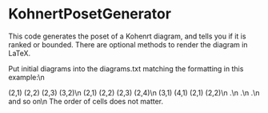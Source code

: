 # KohnertPosetGenerator
This code generates the poset of a Kohenrt diagram, and tells you if it is ranked or bounded. There are optional methods to render the diagram in LaTeX.

Put initial diagrams into the diagrams.txt matching the formatting in this example:\n

(2,1) (2,2) (2,3) (3,2)\n
(2,1) (2,2) (2,3) (2,4)\n
(3,1) (4,1) (2,1) (2,2)\n
.\n
.\n
.\n
and so on\n
The order of cells does not matter.
